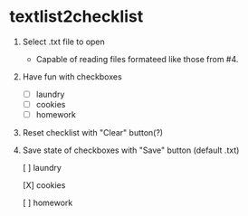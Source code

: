 # textlist2checklist
1. Select .txt file to open
    * Capable of reading files formateed like those from #4.
2. Have fun with checkboxes
   * [ ] laundry
   * [ ] cookies
   * [ ] homework
   
3. Reset checklist with "Clear" button(?)
  
4. Save state of checkboxes with "Save" button (default .txt)

   [ ] laundry

   [X] cookies

   [ ] homework
